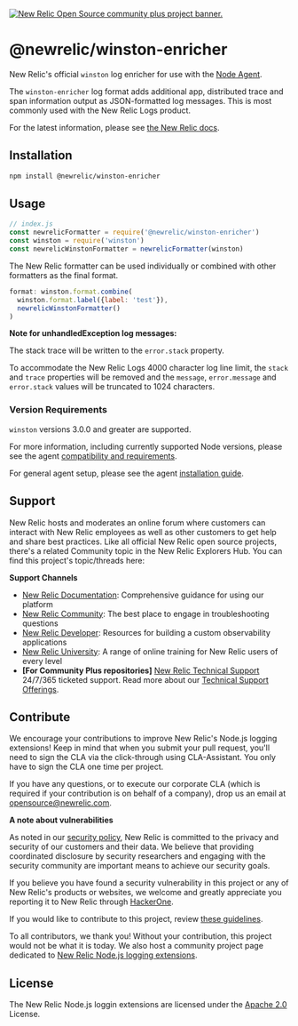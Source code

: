<a href="https://opensource.newrelic.com/oss-category/#community-plus"><picture><source media="(prefers-color-scheme: dark)" srcset="https://github.com/newrelic/opensource-website/raw/main/src/images/categories/dark/Community_Plus.png"><source media="(prefers-color-scheme: light)" srcset="https://github.com/newrelic/opensource-website/raw/main/src/images/categories/Community_Plus.png"><img alt="New Relic Open Source community plus project banner." src="https://github.com/newrelic/opensource-website/raw/main/src/images/categories/Community_Plus.png"></picture></a>

# @newrelic/winston-enricher

New Relic's official `winston` log enricher for use with the
[Node Agent](https://github.com/newrelic/node-newrelic).

The `winston-enricher` log format adds additional app, distributed trace and span information output as JSON-formatted log messages. This is most commonly used with the New Relic Logs product.

For the latest information, please see [the New Relic docs](https://docs.newrelic.com/docs/logs/new-relic-logs/enable-logs-context/enable-logs-context-apm-agents).

## Installation

```bash
npm install @newrelic/winston-enricher
```

## Usage

```js
// index.js
const newrelicFormatter = require('@newrelic/winston-enricher')
const winston = require('winston')
const newrelicWinstonFormatter = newrelicFormatter(winston)
```

The New Relic formatter can be used individually or combined with other
formatters as the final format.

```js
format: winston.format.combine(
  winston.format.label({label: 'test'}),
  newrelicWinstonFormatter()
)
```

**Note for unhandledException log messages:**

The stack trace will be written to the `error.stack` property.

To accommodate the New Relic Logs 4000 character log line limit, the `stack` and `trace` properties will be removed and the `message`, `error.message` and `error.stack` values will be truncated to 1024 characters.

### Version Requirements

`winston` versions 3.0.0 and greater are supported.

For more information, including currently supported Node versions, please see the agent [compatibility and requirements](https://docs.newrelic.com/docs/agents/nodejs-agent/getting-started/compatibility-requirements-nodejs-agent).

For general agent setup, please see the agent [installation guide](https://docs.newrelic.com/docs/agents/nodejs-agent/installation-configuration/install-nodejs-agent).

## Support

New Relic hosts and moderates an online forum where customers can interact with New Relic employees as well as other customers to get help and share best practices. Like all official New Relic open source projects, there's a related Community topic in the New Relic Explorers Hub. You can find this project's topic/threads here:

**Support Channels**

* [New Relic Documentation](https://docs.newrelic.com/docs/logs/enable-log-management-new-relic/logs-context-nodejs/nodejs-configure-winston): Comprehensive guidance for using our platform
* [New Relic Community](https://forum.newrelic.com/): The best place to engage in troubleshooting questions
* [New Relic Developer](https://developer.newrelic.com/): Resources for building a custom observability applications
* [New Relic University](https://learn.newrelic.com/): A range of online training for New Relic users of every level
* **[For Community Plus repositories]** [New Relic Technical Support](https://support.newrelic.com/) 24/7/365 ticketed support. Read more about our [Technical Support Offerings](https://docs.newrelic.com/docs/licenses/license-information/general-usage-licenses/support-plan).

## Contribute

We encourage your contributions to improve New Relic's Node.js logging extensions! Keep in mind that when you submit your pull request, you'll need to sign the CLA via the click-through using CLA-Assistant. You only have to sign the CLA one time per project.

If you have any questions, or to execute our corporate CLA (which is required if your contribution is on behalf of a company), drop us an email at opensource@newrelic.com.

**A note about vulnerabilities**

As noted in our [security policy](../../security/policy), New Relic is committed to the privacy and security of our customers and their data. We believe that providing coordinated disclosure by security researchers and engaging with the security community are important means to achieve our security goals.

If you believe you have found a security vulnerability in this project or any of New Relic's products or websites, we welcome and greatly appreciate you reporting it to New Relic through [HackerOne](https://hackerone.com/newrelic).

If you would like to contribute to this project, review [these guidelines](./CONTRIBUTING.md).

To all contributors, we thank you!  Without your contribution, this project would not be what it is today.  We also host a community project page dedicated to [New Relic Node.js logging extensions](https://opensource.newrelic.com/projects/newrelic-node-log-extensions).

## License
The New Relic Node.js loggin extensions are licensed under the [Apache 2.0](http://apache.org/licenses/LICENSE-2.0.txt) License.
